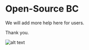 # Open-Source BC

We will add more help here for users.

Thank you.


![alt text](https://github.com/BAIES-Manager/Open-Source/blob/master/BC/doc/img/BC%20v2.PNG)
